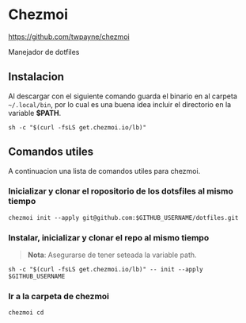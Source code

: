 # Chezmoi

https://github.com/twpayne/chezmoi

Manejador de dotfiles

## Instalacion

Al descargar con el siguiente comando guarda el binario en al carpeta `~/.local/bin`, por lo cual es una buena idea incluir el directorio en la variable **$PATH**.

```shell
sh -c "$(curl -fsLS get.chezmoi.io/lb)"
```

## Comandos utiles

A continuacion una lista de comandos utiles para chezmoi.

### Inicializar y clonar el ropositorio de los dotsfiles al mismo tiempo

``` shell
chezmoi init --apply git@github.com:$GITHUB_USERNAME/dotfiles.git
```

### Instalar, inicializar y clonar el repo al mismo tiempo

> **Nota**: Asegurarse de tener seteada la variable path.

```shell
sh -c "$(curl -fsLS get.chezmoi.io/lb)" -- init --apply $GITHUB_USERNAME
```

### Ir a la carpeta de chezmoi

```shell
chezmoi cd
```
